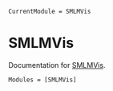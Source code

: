 ```@meta
CurrentModule = SMLMVis
```

# SMLMVis

Documentation for [SMLMVis](https://github.com/JuliaSMLM/SMLMVis.jl).


```@autodocs
Modules = [SMLMVis]
```
